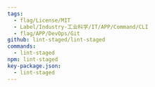 ```yaml
---
tags:
  - flag/License/MIT
  - Label/Industry-工业科学/IT/APP/Command/CLI
  - flag/APP/DevOps/Git
github: lint-staged/lint-staged
commands:
  - lint-staged
npm: lint-staged
key-package.json:
  - lint-staged
---
```

